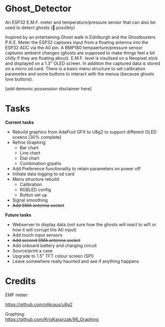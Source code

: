 # Ghost_Detector
An ESP32 E.M.F. meter and temperature/pressure sensor that can also be used to detect ghosts (👻 possibly)

Inspired by an entertaining Ghost walk in Edinburgh and the Ghostbusters P.K.E. Meter the ESP32 captures input from a floating antenna into the ESP32 ADC via the A0 pin.  A BMP180 tempaerture/pressure sensor captures ambient changes (ghosts are supposed to make things feel a bit chilly if they are floating about).  E.M.F. level is visulised on a Neopixel stick and displayed on a 1.3" OLED screen.  In addition the captured data is stored on a micro sd card.  There is a basic menu structure to set calibration parametes and some buttons to interact with the menus (because ghosts love buttons).  


[add demonic possession disclaimer here]



# Tasks
**Current tasks**
- Rebuild graphics from AdaFruit GFX to U8g2 to support different OLED sceens [30% complete]
- Refine Graphing
    - Bar chart
    - Line chart
    - Dial chart
    - Combination grpahs
- Add Preference functionality to retain parameters on power off
- Initiate data logging to sd card
- Menu structure rebuild
  - Calibration
  - RGBLED config
  - Button set up
- Signal smoothing
- <s>Add SMA antenna socket</S>

**Future tasks**
- Webserver to display data (not sure how the ghosts will react to wifi or how it will corrupt the A0 input)
- Add touch input sensors
- <s>Add second SMA antenna socket</s>
- Add onboard battery and charging circuit
- Source/print a case
- Upgrade to 1.5" TFT colour screen (SPI)
- Leave somewhere really haunted and see if anything happens

# Credits
EMF meter:<br>

https://github.com/olikraus/u8g2

Graphing:<br>
https://github.com/KrisKasprzak/96_Graphing
